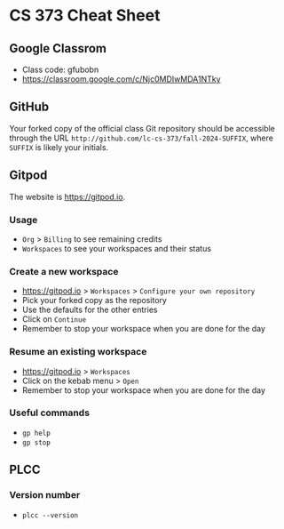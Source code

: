 # CS 373 Cheat Sheet

## Google Classrom

* Class code: gfubobn
* https://classroom.google.com/c/Njc0MDIwMDA1NTky

## GitHub

Your forked copy of the official class Git repository should be accessible
through the URL `http://github.com/lc-cs-373/fall-2024-SUFFIX`, where `SUFFIX`
is likely your initials.

## Gitpod

The website is https://gitpod.io.

### Usage

* `Org` > `Billing` to see remaining credits
* `Workspaces` to see your workspaces and their status

### Create a new workspace

* https://gitpod.io > `Workspaces` > `Configure your own repository`
* Pick your forked copy as the repository
* Use the defaults for the other entries
* Click on `Continue`
* Remember to stop your workspace when you are done for the day

### Resume an existing workspace

* https://gitpod.io > `Workspaces`
* Click on the kebab menu > `Open`
* Remember to stop your workspace when you are done for the day

### Useful commands

* `gp help`
* `gp stop`

## PLCC

### Version number

* `plcc --version`
